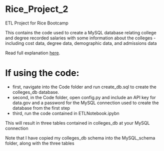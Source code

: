 # Rice_Project_2
ETL Project for Rice Bootcamp

This contains the code used to create a MySQL database relating college and degree recorded salaries with some information about the colleges - including cost data, degree data, demographic data, and admissions data

Read full explanation [here](https://docs.google.com/document/d/1r9pAzCjvrznvfVVCcIehjgSsrL7fFV43xp9Q_C_2h7Q/edit?usp=sharing).


# If using the code:
- first, navigate into the Code folder and run create_db.sql to create the colleges_db database.
- second, in the Code folder, open config.py and include an API key for data.gov and a password for the MySQL connection used to create the database from the first step
- third, run the code contained in ETLNotebook.ipybn

This will result in three tables contained in colleges_db at your MySQL connection

Note that I have copied my colleges_db schema into the MySQL_schema folder, along with the three tables